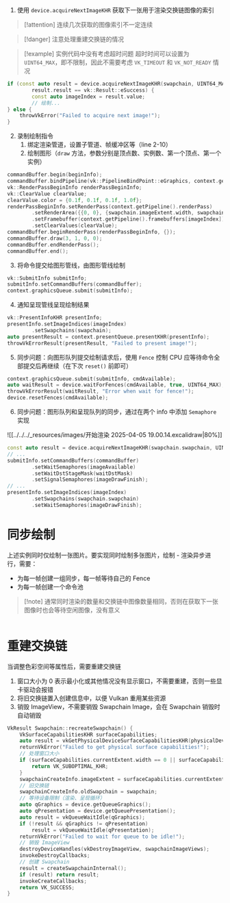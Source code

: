 1. 使用 `device.acquireNextImageKHR` 获取下一张用于渲染交换链图像的索引

> [!attention] 连续几次获取的图像索引不一定连续

> [!danger] 注意处理重建交换链的情况

> [!example] 实例代码中没有考虑超时问题
> 超时时间可以设置为 `UINT64_MAX`，即不限制，因此不需要考虑 `VK_TIMEOUT` 和 `VK_NOT_READY` 情况

```cpp
if (const auto result = device.acquireNextImageKHR(swapchain, UINT64_MAX);
        result.result == vk::Result::eSuccess) {
        const auto imageIndex = result.value;
        // 绘制...
} else {
    throwVkError("Failed to acquire next image!");
}
```

2. 录制绘制指令
	1. 绑定渲染管道，设置子管道、帧缓冲区等（line 2-10）
	2. 绘制图形（`draw` 方法，参数分别是顶点数、实例数、第一个顶点、第一个实例）

```cpp
commandBuffer.begin(beginInfo);
commandBuffer.bindPipeline(vk::PipelineBindPoint::eGraphics, context.getPipeline().pipeline);
vk::RenderPassBeginInfo renderPassBeginInfo;
vk::ClearValue clearValue;
clearValue.color = {0.1f, 0.1f, 0.1f, 1.0f};
renderPassBeginInfo.setRenderPass(context.getPipeline().renderPass)
        .setRenderArea({{0, 0}, {swapchain.imageExtent.width, swapchain.imageExtent.height}})
        .setFramebuffer(context.getPipeline().framebuffers[imageIndex])
        .setClearValues(clearValue);
commandBuffer.beginRenderPass(renderPassBeginInfo, {});
commandBuffer.draw(3, 1, 0, 0);
commandBuffer.endRenderPass();
commandBuffer.end();
```

3. 将命令提交给图形管线，由图形管线绘制

```cpp
vk::SubmitInfo submitInfo;
submitInfo.setCommandBuffers(commandBuffer);
context.graphicsQueue.submit(submitInfo);
```

4. 通知呈现管线呈现绘制结果

```cpp
vk::PresentInfoKHR presentInfo;
presentInfo.setImageIndices(imageIndex)
        .setSwapchains(swapchain);
auto presentResult = context.presentQueue.presentKHR(presentInfo);
throwVkErrorResult(presentResult, "Failed to present image!");
```

5. 同步问题：向图形队列提交绘制请求后，使用 `Fence` 控制 CPU 应等待命令全部提交后再继续（在下次 `reset()` 前即可）

```cpp
context.graphicsQueue.submit(submitInfo, cmdAvailable);
auto waitResult = device.waitForFences(cmdAvailable, true, UINT64_MAX);
throwVkErrorResult(waitResult, "Error when wait for fence!");
device.resetFences(cmdAvailable);
```

6. 同步问题：图形队列和呈现队列的同步，通过在两个 info 中添加 `Semaphore` 实现

![[../../../_resources/images/开始渲染 2025-04-05 19.00.14.excalidraw|80%]]

```cpp
const auto result = device.acquireNextImageKHR(swapchain.swapchain, UINT64_MAX, imageAvailable);
// ...
submitInfo.setCommandBuffers(commandBuffer)
        .setWaitSemaphores(imageAvailable)
        .setWaitDstStageMask(waitDstMask)
        .setSignalSemaphores(imageDrawFinish);
// ...
presentInfo.setImageIndices(imageIndex)
        .setSwapchains(swapchain.swapchain)
        .setWaitSemaphores(imageDrawFinish);
```
# 同步绘制

上述实例同时仅绘制一张图片。要实现同时绘制多张图片，绘制 - 渲染异步进行，需要：
- 为每一帧创建一组同步，每一帧等待自己的 Fence
- 为每一帧创建一个命令池

> [!note] 通常同时渲染的数量和交换链中图像数量相同，否则在获取下一张图像时也会等待空闲图像，没有意义

```cpp

```
# 重建交换链

当调整色彩空间等属性后，需要重建交换链
1. 窗口大小为 0 表示最小化或其他情况没有显示窗口，不需要重建，否则一些显卡驱动会报错
2. 将旧交换链置入创建信息中，以便 Vulkan 重用某些资源
3. 销毁 ImageView，不需要销毁 Swapchain Image，会在 Swapchain 销毁时自动销毁

```cpp
VkResult Swapchain::recreateSwapchain() {
    VkSurfaceCapabilitiesKHR surfaceCapabilities;
    auto result = vkGetPhysicalDeviceSurfaceCapabilitiesKHR(physicalDevice, surface, &surfaceCapabilities);
    returnVkError("Failed to get physical surface capabilities!");
    // 处理窗口大小
    if (surfaceCapabilities.currentExtent.width == 0 || surfaceCapabilities.currentExtent.height == 0) {
        return VK_SUBOPTIMAL_KHR;
    }
    swapchainCreateInfo.imageExtent = surfaceCapabilities.currentExtent;
    // 旧交换链
    swapchainCreateInfo.oldSwapchain = swapchain;
    // 等待设备限制（渲染、呈现循环）
    auto qGraphics = device.getQueueGraphics();
    auto qPresentation = device.getQueuePresentation();
    auto result = vkQueueWaitIdle(qGraphics);
    if (!result && qGraphics != qPresentation)
        result = vkQueueWaitIdle(qPresentation);
    returnVkError("Failed to wait for queue to be idle!");
    // 销毁 ImageView
    destroyDeviceHandles(vkDestroyImageView, swapchainImageViews);
    invokeDestroyCallbacks;
    // 创建 Swapchain
    result = createSwapchainInternal();  
    if (result) return result;  
    invokeCreateCallbacks;  
    return VK_SUCCESS;
}
```